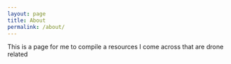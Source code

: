 ```yaml
---
layout: page
title: About
permalink: /about/
---
```


This is a page for me to compile a resources I come across that are drone related
